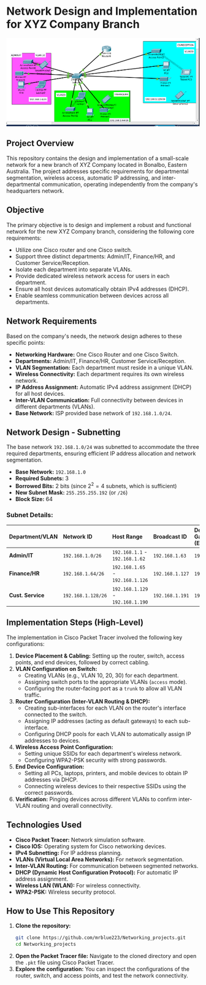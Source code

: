 # Network Design and Implementation for XYZ Company Branch

![simple_network](simple_office2.png)


## Project Overview

This repository contains the design and implementation of a small-scale network for a new branch of XYZ Company located in Bonalbo, Eastern Australia. The project addresses specific requirements for departmental segmentation, wireless access, automatic IP addressing, and inter-departmental communication, operating independently from the company's headquarters network.

## Objective

The primary objective is to design and implement a robust and functional network for the new XYZ Company branch, considering the following core requirements:

* Utilize one Cisco router and one Cisco switch.
* Support three distinct departments: Admin/IT, Finance/HR, and Customer Service/Reception.
* Isolate each department into separate VLANs.
* Provide dedicated wireless network access for users in each department.
* Ensure all host devices automatically obtain IPv4 addresses (DHCP).
* Enable seamless communication between devices across all departments.

## Network Requirements

Based on the company's needs, the network design adheres to these specific points:

* **Networking Hardware:** One Cisco Router and one Cisco Switch.
* **Departments:** Admin/IT, Finance/HR, Customer Service/Reception.
* **VLAN Segmentation:** Each department must reside in a unique VLAN.
* **Wireless Connectivity:** Each department requires its own wireless network.
* **IP Address Assignment:** Automatic IPv4 address assignment (DHCP) for all host devices.
* **Inter-VLAN Communication:** Full connectivity between devices in different departments (VLANs).
* **Base Network:** ISP provided base network of `192.168.1.0/24`.

## Network Design - Subnetting

The base network `192.168.1.0/24` was subnetted to accommodate the three required departments, ensuring efficient IP address allocation and network segmentation.

* **Base Network:** `192.168.1.0`
* **Required Subnets:** 3
* **Borrowed Bits:** 2 bits (since $2^2 = 4$ subnets, which is sufficient)
* **New Subnet Mask:** `255.255.255.192` (or `/26`)
* **Block Size:** 64

### Subnet Details:

| Department/VLAN | Network ID     | Host Range                     | Broadcast ID     | Default Gateway (Example) |
| :-------------- | :------------- | :----------------------------- | :--------------- | :------------------------ |
| **Admin/IT** | `192.168.1.0/26` | `192.168.1.1` - `192.168.1.62` | `192.168.1.63`   | `192.168.1.1`             |
| **Finance/HR** | `192.168.1.64/26`| `192.168.1.65` - `192.168.1.126`| `192.168.1.127`  | `192.168.1.65`            |
| **Cust. Service**| `192.168.1.128/26`|`192.168.1.129` - `192.168.1.190`| `192.168.1.191`  | `192.168.1.129`           |

## Implementation Steps (High-Level)

The implementation in Cisco Packet Tracer involved the following key configurations:

1.  **Device Placement & Cabling:** Setting up the router, switch, access points, and end devices, followed by correct cabling.
2.  **VLAN Configuration on Switch:**
    * Creating VLANs (e.g., VLAN 10, 20, 30) for each department.
    * Assigning switch ports to the appropriate VLANs (`access` mode).
    * Configuring the router-facing port as a `trunk` to allow all VLAN traffic.
3.  **Router Configuration (Inter-VLAN Routing & DHCP):**
    * Creating sub-interfaces for each VLAN on the router's interface connected to the switch.
    * Assigning IP addresses (acting as default gateways) to each sub-interface.
    * Configuring DHCP pools for each VLAN to automatically assign IP addresses to devices.
4.  **Wireless Access Point Configuration:**
    * Setting unique SSIDs for each department's wireless network.
    * Configuring WPA2-PSK security with strong passwords.
5.  **End Device Configuration:**
    * Setting all PCs, laptops, printers, and mobile devices to obtain IP addresses via DHCP.
    * Connecting wireless devices to their respective SSIDs using the correct passwords.
6.  **Verification:** Pinging devices across different VLANs to confirm inter-VLAN routing and overall connectivity.

## Technologies Used

* **Cisco Packet Tracer:** Network simulation software.
* **Cisco IOS:** Operating system for Cisco networking devices.
* **IPv4 Subnetting:** For IP address planning.
* **VLANs (Virtual Local Area Networks):** For network segmentation.
* **Inter-VLAN Routing:** For communication between segmented networks.
* **DHCP (Dynamic Host Configuration Protocol):** For automatic IP address assignment.
* **Wireless LAN (WLAN):** For wireless connectivity.
* **WPA2-PSK:** Wireless security protocol.

## How to Use This Repository

1.  **Clone the repository:**
    ```bash
    git clone https://github.com/mrblue223/Networking_projects.git
    cd Networking_projects
    ```
2.  **Open the Packet Tracer file:** Navigate to the cloned directory and open the `.pkt` file using Cisco Packet Tracer.
3.  **Explore the configuration:** You can inspect the configurations of the router, switch, and access points, and test the network connectivity.

